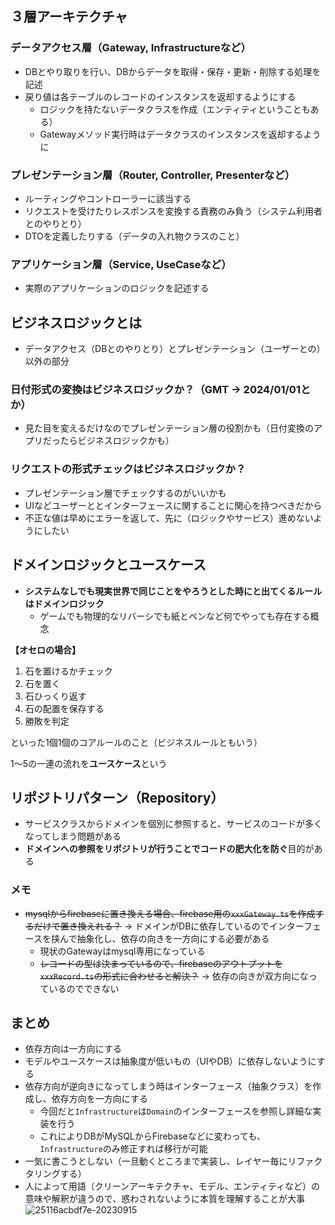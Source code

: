 ## ３層アーキテクチャ
### データアクセス層（Gateway, Infrastructureなど）
- DBとやり取りを行い、DBからデータを取得・保存・更新・削除する処理を記述
- 戻り値は各テーブルのレコードのインスタンスを返却するようにする
  - ロジックを持たないデータクラスを作成（エンティティということもある）
  - Gatewayメソッド実行時はデータクラスのインスタンスを返却するように

### プレゼンテーション層（Router, Controller, Presenterなど）
- ルーティングやコントローラーに該当する
- リクエストを受けたりレスポンスを変換する責務のみ負う（システム利用者とのやりとり）
- DTOを定義したりする（データの入れ物クラスのこと）

### アプリケーション層（Service, UseCaseなど）
- 実際のアプリケーションのロジックを記述する

## ビジネスロジックとは
- データアクセス（DBとのやりとり）とプレゼンテーション（ユーザーとの）以外の部分

### 日付形式の変換はビジネスロジックか？（GMT -> 2024/01/01とか）
- 見た目を変えるだけなのでプレゼンテーション層の役割かも（日付変換のアプリだったらビジネスロジックかも）

### リクエストの形式チェックはビジネスロジックか？
- プレゼンテーション層でチェックするのがいいかも
- UIなどユーザーととインターフェースに関することに関心を持つべきだから
- 不正な値は早めにエラーを返して、先に（ロジックやサービス）進めないようにしたい

## ドメインロジックとユースケース
- **システムなしでも現実世界で同じことをやろうとした時にと出てくるルールはドメインロジック**
  - ゲームでも物理的なリバーシでも紙とペンなど何でやっても存在する概念

**【オセロの場合】**
1. 石を置けるかチェック
2. 石を置く
3. 石ひっくり返す
4. 石の配置を保存する
5. 勝敗を判定

といった1個1個のコアルールのこと（ビジネスルールともいう）

1〜5の一連の流れを**ユースケース**という


## リポジトリパターン（Repository）
- サービスクラスからドメインを個別に参照すると、サービスのコードが多くなってしまう問題がある
- **ドメインへの参照をリポジトリが行うことでコードの肥大化を防ぐ**目的がある

### メモ
- ~~mysqlからfirebaseに置き換える場合、firebase用の`xxxGateway.ts`を作成するだけで置き換えれる？~~ → ドメインがDBに依存しているのでインターフェースを挟んで抽象化し、依存の向きを一方向にする必要がある
  - 現状のGatewayはmysql専用になっている
  - ~~レコードの型は決まっているので、firebaseのアウトプットを`xxxRecord.ts`の形式に合わせると解決？~~ → 依存の向きが双方向になっているのでできない


## まとめ
- 依存方向は一方向にする
- モデルやユースケースは抽象度が低いもの（UIやDB）に依存しないようにする
- 依存方向が逆向きになってしまう時はインターフェース（抽象クラス）を作成し、依存方向を一方向にする
  - 今回だと`Infrastructure`は`Domain`のインターフェースを参照し詳細な実装を行う
  - これによりDBがMySQLからFirebaseなどに変わっても、`Infrastructure`のみ修正すれば移行が可能
- 一気に書こうとしない（一旦動くところまで実装し、レイヤー毎にリファクタリングする）
- 人によって用語（クリーンアーキテクチャ、モデル、エンティティなど）の意味や解釈が違うので、惑わされないように本質を理解することが大事
![25116acbdf7e-20230915](https://github.com/HikaruShiho/Learning-App-Design/assets/87953076/a03d80b3-7237-487e-a5ea-37d1fad41c1e)


